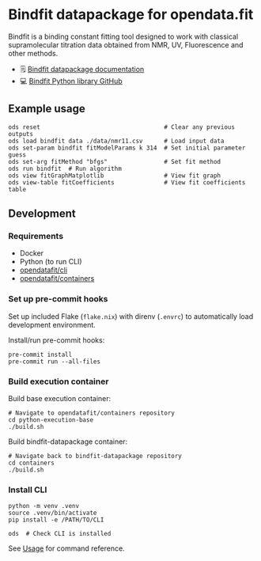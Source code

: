 # Bindfit datapackage for opendata.fit

Bindfit is a binding constant fitting tool designed to work with classical supramolecular titration data obtained from NMR, UV, Fluorescence and other methods.

* 🗒️ [Bindfit datapackage documentation](https://docs.opendata.fit/v/bindfit-datapackage/)
* 💻 [Bindfit Python library GitHub](https://github.com/opendatafit/bindfit)

## Example usage
```
ods reset                                   # Clear any previous outputs
ods load bindfit data ./data/nmr11.csv      # Load input data
ods set-param bindfit fitModelParams k 314  # Set initial parameter guess
ods set-arg fitMethod "bfgs"                # Set fit method
ods run bindfit  # Run algorithm
ods view fitGraphMatplotlib                 # View fit graph
ods view-table fitCoefficients              # View fit coefficients table
```

## Development

### Requirements

* Docker
* Python (to run CLI)
* [opendatafit/cli](https://github.com/opendatafit/cli)
* [opendatafit/containers](https://github.com/opendatafit/containers)

### Set up pre-commit hooks

Set up included Flake (`flake.nix`) with direnv (`.envrc`) to automatically load development environment.

Install/run pre-commit hooks:
```
pre-commit install
pre-commit run --all-files
```

### Build execution container

Build base execution container:
```
# Navigate to opendatafit/containers repository
cd python-execution-base
./build.sh
```

Build bindfit-datapackage container:
```
# Navigate back to bindfit-datapackage repository
cd containers
./build.sh
```

### Install CLI

```
python -m venv .venv
source .venv/bin/activate
pip install -e /PATH/TO/CLI

ods  # Check CLI is installed
```

See [Usage](#usage) for command reference.
